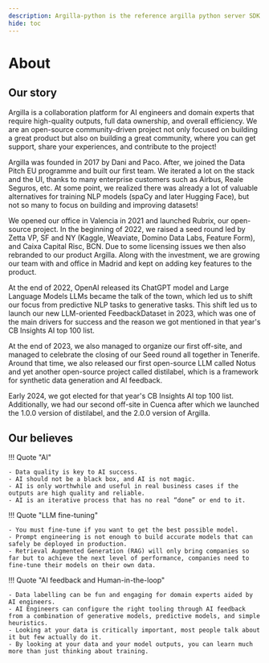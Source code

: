 ```yaml
---
description: Argilla-python is the reference argilla python server SDK.
hide: toc
---
```


# About

## Our story

Argilla is a collaboration platform for AI engineers and domain experts that require high-quality outputs, full data ownership, and overall efficiency. We are an open-source community-driven project not only focused on building a great product but also on building a great community, where you can get support, share your experiences, and contribute to the project!

Argilla was founded in 2017 by Dani and Paco. After, we joined the Data Pitch EU programme and built our first team. We iterated a lot on the stack and the UI, thanks to many enterprise customers such as Airbus, Reale Seguros, etc. At some point, we realized there was already a lot of valuable alternatives for training NLP models (spaCy and later Hugging Face), but not so many to focus on building and improving datasets!

We opened our office in Valencia in 2021 and launched Rubrix, our open-source project. In the beginning of 2022, we raised a seed round led by Zetta VP, SF and NY (Kaggle, Weaviate, Domino Data Labs, Feature Form), and Caixa Capital Risc, BCN. Due to some licensing issues we then also rebranded to our product Argilla. Along with the investment, we are growing our team with and office in Madrid and kept on adding key features to the product.

At the end of 2022, OpenAI released its ChatGPT model and Large Language Models LLMs became the talk of the town, which led us to shift our focus from predictive NLP tasks to generative tasks. This shift led us to launch our new LLM-oriented FeedbackDataset in 2023, which was one of the main drivers for success and the reason we got mentioned in that year's CB Insights AI top 100 list.

At the end of 2023, we also managed to organize our first off-site, and managed to celebrate the closing of our Seed round all together in Tenerife. Around that time, we also released our first open-source LLM called Notus and yet another open-source project called distilabel, which is a framework for synthetic data generation and AI feedback.

Early 2024, we got elected for that year's CB Insights AI top 100 list. Additionally, we had our second off-site in Cuenca after which we launched the 1.0.0 version of distilabel, and the 2.0.0 version of Argilla.

## Our believes

!!! Quote "AI"

    - Data quality is key to AI success.
    - AI should not be a black box, and AI is not magic.
    - AI is only worthwhile and useful in real business cases if the outputs are high quality and reliable.
    - AI is an iterative process that has no real “done” or end to it.

!!! Quote "LLM fine-tuning"

    - You must fine-tune if you want to get the best possible model.
    - Prompt engineering is not enough to build accurate models that can safely be deployed in production.
    - Retrieval Augmented Generation (RAG) will only bring companies so far but to achieve the next level of performance, companies need to fine-tune their models on their own data.

!!! Quote "AI feedback and Human-in-the-loop"

    - Data labelling can be fun and engaging for domain experts aided by AI engineers.
    - AI Engineers can configure the right tooling through AI feedback from a combination of generative models, predictive models, and simple heuristics.
    - Looking at your data is critically important, most people talk about it but few actually do it.
    - By looking at your data and your model outputs, you can learn much more than just thinking about training.
